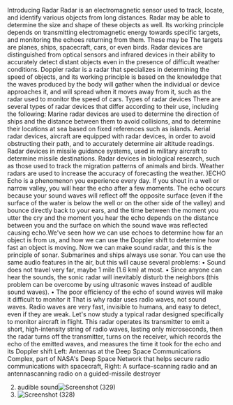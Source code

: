 Introducing Radar
Radar is an electromagnetic sensor used to track, locate, and identify various
objects from long distances. Radar may be able to determine the size and
shape of these objects as well. Its working principle depends on transmitting
electromagnetic energy towards specific targets, and monitoring the echoes
returning from them. These may be The targets are planes, ships, spacecraft,
cars, or even birds. Radar devices are distinguished from optical sensors and
infrared devices in their ability to accurately detect distant objects even in the
presence of difficult weather conditions. Doppler radar is a radar that
specializes in determining the speed of objects, and its working principle is
based on the knowledge that the waves produced by the body will gather
when the individual or device approaches it, and will spread when it moves
away from it, such as the radar used to monitor the speed of cars.
Types of radar devices
There are several types of radar devices that differ according to their use,
including the following: Marine radar devices are used to determine the
direction of ships and the distance between them to avoid collisions, and
to determine their locations at sea based on fixed references such as
islands. Aerial radar devices, aircraft are equipped with radar devices, in
order to avoid obstructing their path, and to accurately determine air
altitude readings. Radar devices in missile guidance systems, used in
military aircraft to determine missile destinations. Radar devices in
biological research, such as those used to track the migration patterns of
animals and birds. Weather radars are used to increase the accuracy of
forecasting the weather.
)ECHO
Echo is a phenomenon you experience every day. If you shout in a well or
narrow valley, you will hear the echo after a few moments. The echo occurs
because your sound waves will reflect off the opposite surface (even if the
surface of the water is below the well or on the other side of the valley) and
bounce directly back to your ears, and the time between the moment you
utter the cry and the moment you hear the echo depends on the distance
between you and the surface on which the sound wave was reflected
causing echo.We've seen how we can use echoes to determine how far an object is from us, and
how we can use the Doppler shift to determine how fast an object is moving. Now
we can make sound radar, and this is the principle of sonar. Submarines and ships
always use sonar. You can use the same audio features in the air, but this will cause
several problems:
• Sound does not travel very far, maybe 1 mile (1.6 km) at most.
• Since anyone can hear the sounds, the sonic radar will inevitably disturb the
neighbors (this problem can be overcome by using ultrasonic waves instead of
audible sound waves).
• The poor efficiency of the echo of sound waves will make it difficult to monitor it
That is why radar uses radio waves, not sound waves. Radio waves are very fast,
invisible to humans, and easy to detect, even if they are weak.
Let's now study a typical radar designed specifically to monitor aircraft in flight. This
radar operates its transmitter to emit a short, high-intensity string of radio waves,
lasting only microseconds, then the radar turns off the transmitter, turns on the
receiver, which records the echo of the emitted waves, and measures the time it
took for the echo and its Doppler shift
Left: Antennas at the Deep Space Communications Complex, part of
NASA's Deep Space Network that helps secure radio communications
with spacecraft, Right: A surface-scanning radio and an antennascanning radio on a guided-missile destroyer

2) audible sound![Screenshot (329)](https://github.com/user-attachments/assets/3722fb2c-e341-4625-82a9-ad459d820afd)
3) ![Screenshot (328)](https://github.com/user-attachments/assets/e69a2967-09ec-422b-a977-afafe675e8d7)

